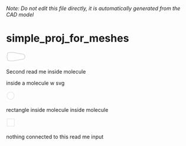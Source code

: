 ###### Note: Do not edit this file directly, it is automatically generated from the CAD model

# simple_proj_for_meshes

![](/project.svg)



 Second read me inside molecule

inside a molecule w svg  

![readme](/readme1719753273629.svg)



rectangle inside molecule inside molecule
 

![readme](/readme1719754980068.svg)



nothing connected to this read me input




